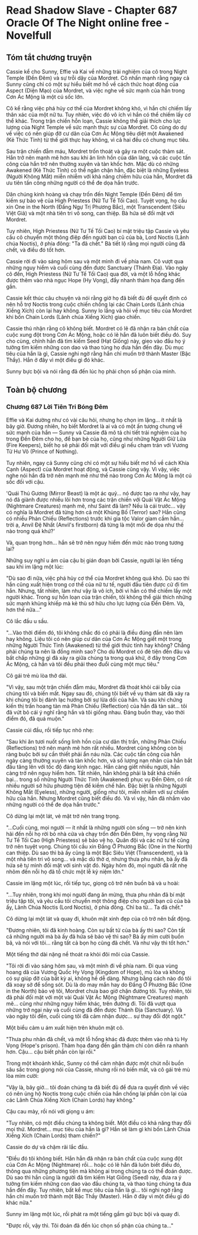 # Read Shadow Slave - Chapter 687 Oracle Of The Night online free - Novelfull

## Tóm tắt chương truyện

Cassie kể cho Sunny, Effie và Kai về những trải nghiệm của cô trong Night Temple (Đền Đêm) và sự trỗi dậy của Mordret. Cô nhấn mạnh rằng ngay cả Sunny cũng chỉ có một sự hiểu biết mơ hồ về cách thức hoạt động của Aspect (Diện Mạo) của Mordret, và việc nghe về sức mạnh của hắn trong Cơn Ác Mộng là một cú sốc lớn.

Cô kể rằng việc phá hủy cơ thể của Mordret không khó, vì hắn chỉ chiếm lấy thân xác của một nữ tu. Tuy nhiên, việc đó vô ích vì hắn có thể chiếm lấy cơ thể khác. Trong trận chiến hỗn loạn, Cassie không thể giải thích cho lực lượng của Night Temple về sức mạnh thực sự của Mordret. Cô cũng do dự về việc có nên giúp đỡ cư dân của Cơn Ác Mộng tiêu diệt một Awakened (Kẻ Thức Tỉnh) từ thế giới thực hay không, vì cả hai đều có chung mục tiêu.

Sau trận chiến đẫm máu, Mordret trốn thoát và gây ra một cuộc thảm sát. Hắn trở nên mạnh mẽ hơn sau khi ăn linh hồn của dân làng, và các cuộc tấn công của hắn trở nên thường xuyên và tàn khốc hơn. Mặc dù có những Awakened (Kẻ Thức Tỉnh) có thể ngăn chặn hắn, đặc biệt là những Eyeless (Người Không Mắt) miễn nhiễm với khả năng chiếm hữu của hắn, Mordret đã ưu tiên tấn công những người có thể đe dọa hắn trước.

Dân chúng kinh hoàng và chạy trốn đến Night Temple (Đền Đêm) để tìm kiếm sự bảo vệ của High Priestess (Nữ Tư Tế Tối Cao). Tuyệt vọng, họ cầu xin One in the North (Đấng Ngự Trị Phương Bắc), một Transcendent (Siêu Việt Giả) và một nhà tiên tri vô song, can thiệp. Bà hứa sẽ đối mặt với Mordret.

Tuy nhiên, High Priestess (Nữ Tư Tế Tối Cao) bí mật triệu tập Cassie và yêu cầu cô chuyển một thông điệp đến người bạn cũ của bà, Lord Noctis (Lãnh chúa Noctis), ở phía đông: "Ta đã chết." Bà tiết lộ rằng mọi người cũng đã chết, và điều đó tốt hơn.

Cassie rời đi vào sáng hôm sau và một mình đi về phía nam. Cô vượt qua những nguy hiểm và cuối cùng đến được Sanctuary (Thánh Địa). Vào ngày cô đến, High Priestess (Nữ Tư Tế Tối Cao) qua đời, và một lỗ hổng khác được thêm vào nhà ngục Hope (Hy Vọng), đẩy nhanh thảm họa đang đến gần.

Cassie kết thúc câu chuyện và nói rằng giờ họ đã biết đủ để quyết định có nên hỗ trợ Noctis trong cuộc chiến chống lại các Chain Lords (Lãnh chúa Xiềng Xích) còn lại hay không. Sunny lo lắng và hỏi về mục tiêu của Mordret khi bốn Chain Lords (Lãnh chúa Xiềng Xích) giao chiến.

Cassie thú nhận rằng cô không biết. Mordret có lẽ đã nhận ra bản chất của cuộc xung đột trong Cơn Ác Mộng, hoặc có lẽ hắn đã luôn biết điều đó. Suy cho cùng, chính hắn đã tìm kiếm Seed (Hạt Giống) này, gieo vào đầu họ ý tưởng tìm kiếm những con dao và thao túng họ đưa hắn đến đây. Dù mục tiêu của hắn là gì, Cassie nghi ngờ rằng hắn chỉ muốn trở thành Master (Bậc Thầy). Hắn ở đây vì một điều gì đó khác.

Sunny bực bội và nói rằng đã đến lúc họ phải chọn số phận của mình.

## Toàn bộ chương

### Chương 687 Lời Tiên Tri Bóng Đêm

Effie và Kai dường như có vài câu hỏi, nhưng họ chọn im lặng… ít nhất là bây giờ. Đương nhiên, họ biết Mordret là ai và có một ấn tượng chung về sức mạnh của hắn — Sunny và Cassie đã mô tả chi tiết trải nghiệm của họ trong Đền Đêm cho họ, để bạn bè của họ, cũng như những Người Giữ Lửa (Fire Keepers), biết họ sẽ phải đối mặt với điều gì nếu chạm trán với Vương Tử Hư Vô (Prince of Nothing).

Tuy nhiên, ngay cả Sunny cũng chỉ có một sự hiểu biết mơ hồ về cách Khía Cạnh (Aspect) của Mordret hoạt động, và Cassie cũng vậy. Vì vậy, việc nghe nói hắn đã trở nên mạnh mẽ như thế nào trong Cơn Ác Mộng là một cú sốc đối với cậu.

'Quái Thú Gương (Mirror Beast) là một ác quỷ… nó được tạo ra như vậy, hay nó đã giành được nhiều lõi hơn trong các trận chiến với Quái Vật Ác Mộng (Nightmare Creatures) mạnh mẽ, như Saint đã làm? Nếu là cái trước… vậy có nghĩa là Mordret đã từng hơn cả một Khủng Bố (Terror) sao? Hắn cũng có nhiều Phản Chiếu (Reflections) trước khi gia tộc Valor giam cầm hắn… trời ạ, Anvil Đệ Nhất (Anvil's firstborn) đã từng là một mối đe dọa như thế nào trong quá khứ?'

Và, quan trọng hơn… hắn sẽ trở nên nguy hiểm đến mức nào trong tương lai?

Những suy nghĩ u ám của cậu bị gián đoạn bởi Cassie, người lại lên tiếng sau khi im lặng một lúc:

"Dù sao đi nữa, việc phá hủy cơ thể của Mordret không quá khó. Dù sao thì hắn cũng xuất hiện trong cơ thể của nữ tư tế, người đầu tiên được cử đi tìm hắn. Nhưng, tất nhiên, làm như vậy là vô ích, bởi vì hắn có thể chiếm lấy một người khác. Trong sự hỗn loạn của trận chiến, tôi không thể giải thích những sức mạnh khủng khiếp mà kẻ thù sở hữu cho lực lượng của Đền Đêm. Và, hơn thế nữa…"

Cô lắc đầu u sầu.

"...Vào thời điểm đó, tôi không chắc đó có phải là điều đúng đắn nên làm hay không. Liệu tôi có nên giúp cư dân của Cơn Ác Mộng giết một trong những Người Thức Tỉnh (Awakened) từ thế giới thức tỉnh hay không? Chẳng phải chúng ta nên là đồng minh sao? Cho dù Mordret có đê tiện đến đâu và bất chấp những gì đã xảy ra giữa chúng ta trong quá khứ, ở đây trong Cơn Ác Mộng, cả hắn và tôi đều phải theo đuổi cùng một mục tiêu."

Cô gái trẻ mù lòa thở dài.

"Vì vậy, sau một trận chiến đẫm máu, Mordret đã thoát khỏi cái bẫy của chúng tôi và biến mất. Ngay sau đó, chúng tôi biết về vụ thảm sát đã xảy ra khi chúng tôi bị đánh lạc hướng bởi sự lừa dối của hắn. Và sau khi chứng kiến thị trấn hoang tàn mà Phản Chiếu (Reflection) của hắn đã tàn sát… tôi đã vứt bỏ cái ý nghĩ rằng hắn và tôi giống nhau. Đáng buồn thay, vào thời điểm đó, đã quá muộn."

Cassie cúi đầu, rồi tiếp tục nhỏ nhẹ:

"Sau khi ăn tươi nuốt sống linh hồn của cư dân thị trấn, những Phản Chiếu (Reflections) trở nên mạnh mẽ hơn rất nhiều. Mordret cũng không còn bị ràng buộc bởi sự cần thiết phải ẩn náu nữa. Các cuộc tấn công của hắn ngày càng thường xuyên và tàn khốc hơn, và số lượng nạn nhân của hắn bắt đầu tăng lên với tốc độ đáng kinh ngạc. Hắn càng giết nhiều người, hắn càng trở nên nguy hiểm hơn. Tất nhiên, hắn không phải là bất khả chiến bại… trong số những Người Thức Tỉnh (Awakened) phục vụ Đền Đêm, có rất nhiều người sở hữu phương tiện để kiềm chế hắn. Đặc biệt là những Người Không Mắt (Eyeless), những người, giống như tôi, miễn nhiễm với sự chiếm hữu của hắn. Nhưng Mordret cũng biết điều đó. Và vì vậy, hắn đã nhắm vào những người có thể đe dọa hắn trước."

Cô dừng lại một lát, vẻ mặt trở nên trang trọng.

"...Cuối cùng, mọi người — ít nhất là những người còn sống — trở nên kinh hãi đến nỗi họ rời bỏ nhà cửa và chạy trốn đến Đền Đêm, hy vọng rằng Nữ Tư Tế Tối Cao (High Priestess) sẽ bảo vệ họ. Quân đội và các nữ tư tế cũng trở nên tuyệt vọng. Chúng tôi cầu xin Đấng Ở Phương Bắc (One in the North) can thiệp. Dù sao thì bà ấy cũng là một Bậc Siêu Việt (Transcendent), và là một nhà tiên tri vô song… và mặc dù thờ ơ, nhưng thưa phu nhân, bà ấy đã hứa sẽ tự mình đối mặt với sinh vật đó. Ngày hôm đó, mọi người đã rất nhẹ nhõm đến nỗi họ đã tổ chức một lễ kỷ niệm lớn."

Cassie im lặng một lúc, rồi tiếp tục, giọng cô trở nên buồn bã và u hoài:

"...Tuy nhiên, trong khi mọi người đang ăn mừng, thưa phu nhân đã bí mật triệu tập tôi, và yêu cầu tôi chuyển một thông điệp cho người bạn cũ của bà ấy, Lãnh Chúa Noctis (Lord Noctis), ở phía đông. Chỉ ba từ… Ta đã chết."

Cô dừng lại một lát và quay đi, khuôn mặt xinh đẹp của cô trở nên bất động.

"Đương nhiên, tôi đã kinh hoàng. Còn sự bất tử của bà ấy thì sao? Còn tất cả những người mà bà ấy đã hứa sẽ bảo vệ thì sao? Bà ấy mỉm cười buồn bã, và nói với tôi… rằng tất cả bọn họ cũng đã chết. Và như vậy thì tốt hơn."

Một tiếng thở dài nặng nề thoát ra khỏi đôi môi của Cassie.

"Tôi rời đi vào sáng hôm sau, và một mình đi về phía nam. Đi qua vùng hoang dã của Vương Quốc Hy Vọng (Kingdom of Hope), mù lòa và không có sự giúp đỡ của bất kỳ ai, không hề dễ dàng. Nhưng bằng cách nào đó tôi đã xoay sở để sống sót. Dù là do may mắn hay do Đấng Ở Phương Bắc (One in the North) bảo vệ tôi, Mordret chưa bao giờ chặn đường tôi. Tuy nhiên, tôi đã phải đối mặt với một vài Quái Vật Ác Mộng (Nightmare Creatures) mạnh mẽ… cũng như những nguy hiểm khác, trên đường đi. Tôi đã vượt qua những trở ngại này và cuối cùng đã đến được Thánh Địa (Sanctuary). Và vào ngày tôi đến, cuối cùng tôi đã cảm nhận được… sự thay đổi đột ngột."

Một biểu cảm u ám xuất hiện trên khuôn mặt cô.

"Thưa phu nhân đã chết, và một lỗ hổng khác đã được thêm vào nhà tù Hy Vọng (Hope's prison). Thảm họa đang đến gần thậm chí còn diễn ra nhanh hơn. Cậu… cậu biết phần còn lại rồi."

Trong một khoảnh khắc, Sunny có thể cảm nhận được một chút nỗi buồn sâu sắc trong giọng nói của Cassie, nhưng rồi nó biến mất, và cô gái trẻ mù lòa mỉm cười:

"Vậy là, bây giờ… tôi đoán chúng ta đã biết đủ để đưa ra quyết định về việc có nên ủng hộ Noctis trong cuộc chiến của hắn chống lại phần còn lại của các Lãnh Chúa Xiềng Xích (Chain Lords) hay không."

Cậu cau mày, rồi nói với giọng u ám:

"Tuy nhiên, có một điều chúng ta không biết. Một điều có khả năng thay đổi mọi thứ. Mordret… mục tiêu của hắn là gì? Hắn sẽ làm gì khi bốn Lãnh Chúa Xiềng Xích (Chain Lords) tham chiến?"

Cassie do dự và chậm rãi lắc đầu.

"Điều đó tôi không biết. Hắn hẳn đã nhận ra bản chất của cuộc xung đột của Cơn Ác Mộng (Nightmare) rồi… hoặc có lẽ hắn đã luôn biết điều đó, thông qua những phương tiện mà không ai trong chúng ta có thể đoán được. Dù sao thì hắn cũng là người đã tìm kiếm Hạt Giống (Seed) này, đưa ra ý tưởng tìm kiếm những con dao vào đầu chúng ta, và thao túng chúng ta đưa hắn đến đây. Tuy nhiên, bất kể mục tiêu của hắn là gì… tôi nghi ngờ rằng hắn chỉ muốn trở thành một Bậc Thầy (Master). Hắn ở đây vì một điều gì đó khác nữa."

Sunny im lặng một lúc, rồi phát ra một tiếng gầm gừ bực bội và quay đi.

"Được rồi, vậy thì. Tôi đoán đã đến lúc chọn số phận của chúng ta…"